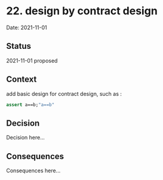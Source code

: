 # 22. design by contract design


Date: 2021-11-01

## Status

2021-11-01 proposed

## Context

add basic design for contract design, such as :

```nix
assert a==b;"a==b"
```

## Decision

Decision here...

## Consequences

Consequences here...
